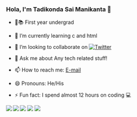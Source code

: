 ### Hola, I'm Tadikonda Sai Manikanta 👋

- 🔭📚 First year undergrad
- 🌱 I’m currently learning c and html
- 👯 I’m looking to collaborate on  [![Twitter](https://img.shields.io/twitter/url/https/twitter.com/cloudposse.svg?style=social&label=twitter)](https://twitter.com/sai_tadikonda_)

- 💬 Ask me about Any tech related stuff!
- 📫 How to reach me: [E-mail](https://mail.google.com/mail/saiitadikonda7@gmail.com)
- 😄 Pronouns: He/His
- ⚡ Fun fact: I spend almost 12 hours on coding 💻

<img  src="https://github-readme-stats.vercel.app/api?username=saitadikonda99&theme=radical&show_icons=true"/>

<img src="https://github-readme-stats.vercel.app/api/top-langs/?username=saitadikonda99&langs_count=8)](https://github.com/anuraghazra/github-readme-stats"/>
   
  <img align="left" src="https://img.shields.io/badge/c-%2300599C.svg?style=for-the-badge&logo=c&logoColor=white"/>

<img align="left" src="https://img.shields.io/badge/mac%20os-000000?style=for-the-badge&logo=macos&logoColor=F0F0F0"/>

<img src="https://img.shields.io/badge/Ubuntu-E95420?style=for-the-badge&logo=ubuntu&logoColor=white"/>
